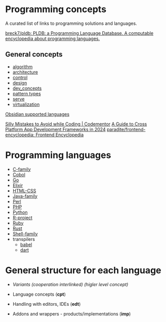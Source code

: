 # Programming concepts

A curated list of links to programming solutions and languages.

[breck7/pldb: PLDB: a Programming Language Database. A computable encyclopedia about programming languages.](https://github.com/breck7/pldb)

## General concepts

- [algorithm](concepts/algorithm.md)
- [architecture](concepts/architecture.md)
- [control](control/control.md)
- [design](concepts/design.md)
- [dev_concepts](concepts/dev_concepts.md)
- [pattern types](concepts/patterns.md)
- [serve](serve/serve.md)
- [virtualization](virtualization/virtualization.md)

[Obsidian supported languages](https://prismjs.com/#supported-languages)

[Silly Mistakes to Avoid while Coding | Codementor](https://www.codementor.io/@nimeshneema/silly-mistakes-to-avoid-while-coding-21skyd4obx)
[A Guide to Cross Platform App Development Frameworks in 2024](https://www.netsolutions.com/insights/cross-platform-app-frameworks-in-2019/)
[paradite/frontend-encyclopedia: Frontend Encyclopedia](https://github.com/paradite/frontend-encyclopedia)

# Programming languages

- [C-family](c-family/c-family.md)
- [Cobol](cobol.md)
- [Go](go/go.md)
- [Elixir](elixir.md)
- [HTML-CSS](html-css/html-css.md)
- [Java-family](java-family/java-family.md)
- [Perl](perl/perl.md)
- [PHP](php/php.md)
- [Python](python/python.md)
- [R-project](r-family/R-project.md)
- [Ruby](ruby/ruby.md)
- [Rust](rust/rust.md)
- [Shell-family](shell-family/shell-family.md)
- transpilers
  - [babel](transpilers/babel.md)
  - [dart](transpilers/dart.md)

# General structure for each language

- _Variants (cooperation interlinked) (higler level concept)_

- Language concepts (**cpt**)
- Handling with editors, IDEs (**edt**)
- Addons and wrappers - products/implementations (**imp**)
